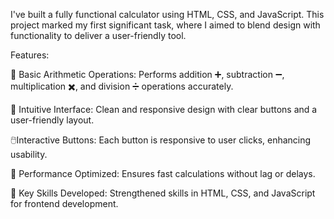 I've built a fully functional calculator using HTML, CSS, and JavaScript. This project marked my first significant task, where I aimed to blend design with functionality to deliver a user-friendly tool.

Features:

🌟 Basic Arithmetic Operations: Performs addition ➕, subtraction ➖, multiplication ✖️, and division ➗ operations accurately.

🎨 Intuitive Interface: Clean and responsive design with clear buttons and a user-friendly layout.

🖱️Interactive Buttons: Each button is responsive to user clicks, enhancing usability.

🚀 Performance Optimized: Ensures fast calculations without lag or delays.

🔑 Key Skills Developed: Strengthened skills in HTML, CSS, and JavaScript for frontend development.
